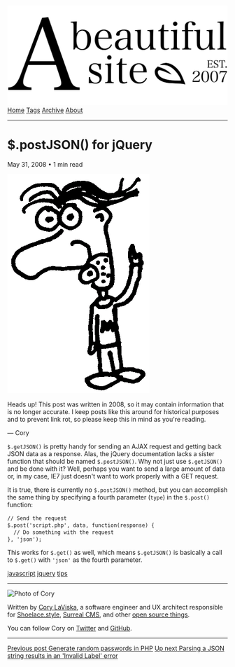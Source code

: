 <a href="../../index.html" class="header-link"><img src="../../images/logos/wordmark.svg" alt="A Beautiful Site" class="wordmark" /></a> <a href="../../index.html" class="nav-item">Home</a> <a href="../../tags/index.html" class="nav-item">Tags</a> <a href="../index.html" class="nav-item">Archive</a> <a href="../../about/index.html" class="nav-item">About</a>

------------------------------------------------------------------------

$.postJSON() for jQuery
=======================

May 31, 2008 • 1 min read

![A drawing of a cartoon man pointing upwards](../../images/artwork/pointer.gif)

Heads up! This post was written in 2008, so it may contain information that is no longer accurate. I keep posts like this around for historical purposes and to prevent link rot, so please keep this in mind as you're reading.

— Cory

`$.getJSON()` is pretty handy for sending an AJAX request and getting back JSON data as a response. Alas, the jQuery documentation lacks a sister function that should be named `$.postJSON()`. Why not just use `$.getJSON()` and be done with it? Well, perhaps you want to send a large amount of data or, in my case, IE7 just doesn't want to work properly with a GET request.

It is true, there is currently no `$.postJSON()` method, but you can accomplish the same thing by specifying a fourth parameter (`type`) in the `$.post()` function:

    // Send the request
    $.post('script.php', data, function(response) {
      // Do something with the request
    }, 'json');

This works for `$.get()` as well, which means `$.getJSON()` is basically a call to `$.get()` with `'json'` as the fourth parameter.

<a href="../../tags/javascript/index.html" class="post-tag">javascript</a> <a href="../../tags/jquery/index.html" class="post-tag">jquery</a> <a href="../../tags/tips/index.html" class="post-tag">tips</a>

------------------------------------------------------------------------

<img src="http://0.gravatar.com/avatar/bf1b3b95fd5b096a3592247c29667b33?s=512" alt="Photo of Cory" class="avatar avatar-small" />

Written by [Cory LaViska](../../index-4.html), a software engineer and UX architect responsible for [Shoelace.style](https://shoelace.style/), [Surreal CMS](https://www.surrealcms.com/), and other [open source things](https://github.com/claviska).

You can follow Cory on [Twitter](https://twitter.com/bgooonz) and [GitHub](https://github.com/claviska).

------------------------------------------------------------------------

<a href="../generate-random-passwords-in-php/index.html" class="post-nav-previous"><span class="small">Previous post</span> Generate random passwords in PHP</a> <a href="../parsing-a-json-string-results-in-an-invalid-label-error/index.html" class="post-nav-next"><span class="small">Up next</span> Parsing a JSON string results in an 'Invalid Label' error</a>
